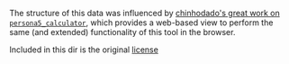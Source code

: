 The structure of this data was influenced by [chinhodado's great work on `persona5_calculator`](https://github.com/chinhodado/persona5_calculator), which
provides a web-based view to perform the same (and extended) functionality of this tool in the browser.

Included in this dir is the original [license](./LICENSE)

